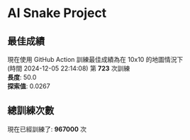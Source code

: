 
# AI Snake Project

## **最佳成績**






























































































































































































































































































現在使用 GitHub Action 訓練最佳成績為在 10x10 的地圖情況下  
(時間 2024-12-05 22:14:08) 第 **723** 次訓練  
**長度**: 50.0  
**探索值**: 0.0267





























































































































































































































































































































































































































































































































































































## 總訓練次數
現在已經訓練了: **967000** 次
